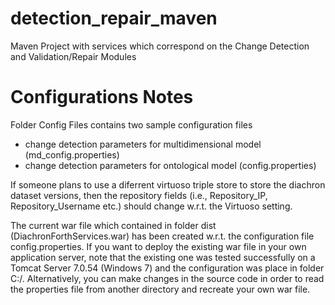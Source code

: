 detection_repair_maven
======================

Maven Project with services which correspond on the Change Detection and Validation/Repair Modules 

Configurations Notes
=====================
Folder Config Files contains two sample configuration files
 - change detection parameters for multidimensional model (md_config.properties)
 - change detection parameters for ontological model (config.properties)

If someone plans to use a diferrent virtuoso triple store to store the diachron dataset versions, then the repository fields (i.e., Repository_IP, Repository_Username etc.) should change w.r.t. the Virtuoso setting. 



The current war file which contained in folder dist (DiachronForthServices.war) has been created w.r.t. the configuration file config.properties. If you want to deploy the existing war file in your own application server, note that the existing one was tested successfully on a Tomcat Server 7.0.54 (Windows 7) and the configuration was place in folder C:/. Alternatively, you can make changes in the source code in order to read the properties file from another directory and recreate your own war file.
